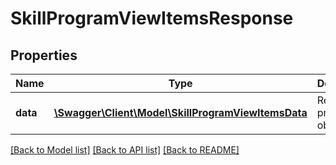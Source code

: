 # SkillProgramViewItemsResponse

## Properties
Name | Type | Description | Notes
------------ | ------------- | ------------- | -------------
**data** | [**\Swagger\Client\Model\SkillProgramViewItemsData**](SkillProgramViewItemsData.md) | Return program object | 

[[Back to Model list]](../README.md#documentation-for-models) [[Back to API list]](../README.md#documentation-for-api-endpoints) [[Back to README]](../README.md)


